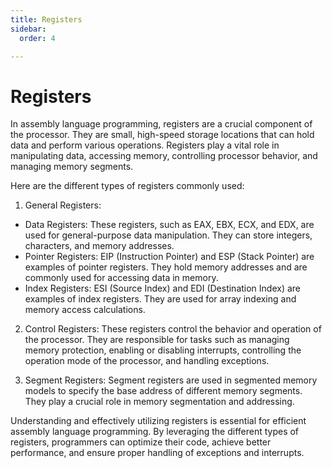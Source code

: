 ```yaml
---
title: Registers
sidebar:
  order: 4

---
```

# Registers

In assembly language programming, registers are a crucial component of the processor. They are small, high-speed storage locations that can hold data and perform various operations. Registers play a vital role in manipulating data, accessing memory, controlling processor behavior, and managing memory segments.

Here are the different types of registers commonly used:

1. General Registers:
  - Data Registers: These registers, such as EAX, EBX, ECX, and EDX, are used for general-purpose data manipulation. They can store integers, characters, and memory addresses.
  - Pointer Registers: EIP (Instruction Pointer) and ESP (Stack Pointer) are examples of pointer registers. They hold memory addresses and are commonly used for accessing data in memory.
  - Index Registers: ESI (Source Index) and EDI (Destination Index) are examples of index registers. They are used for array indexing and memory access calculations.

2. Control Registers: These registers control the behavior and operation of the processor. They are responsible for tasks such as managing memory protection, enabling or disabling interrupts, controlling the operation mode of the processor, and handling exceptions.

3. Segment Registers: Segment registers are used in segmented memory models to specify the base address of different memory segments. They play a crucial role in memory segmentation and addressing.

Understanding and effectively utilizing registers is essential for efficient assembly language programming. By leveraging the different types of registers, programmers can optimize their code, achieve better performance, and ensure proper handling of exceptions and interrupts.

